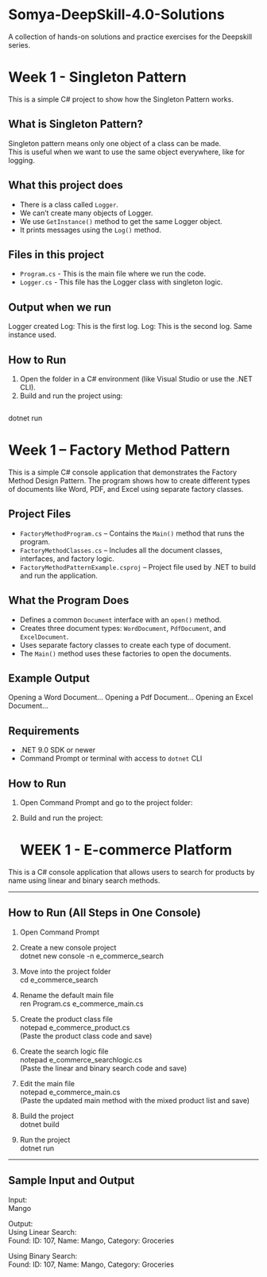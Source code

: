 # Somya-DeepSkill-4.0-Solutions
A collection of hands-on solutions and practice exercises for the Deepskill series.

# Week 1 - Singleton Pattern

This is a simple C# project to show how the Singleton Pattern works.

## What is Singleton Pattern?

Singleton pattern means only one object of a class can be made.  
This is useful when we want to use the same object everywhere, like for logging.

## What this project does

- There is a class called `Logger`.
- We can’t create many objects of Logger.
- We use `GetInstance()` method to get the same Logger object.
- It prints messages using the `Log()` method.

## Files in this project

- `Program.cs` - This is the main file where we run the code.
- `Logger.cs` - This file has the Logger class with singleton logic.

## Output when we run
Logger created
Log: This is the first log.
Log: This is the second log.
Same instance used.

##  How to Run
1. Open the folder in a C# environment (like Visual Studio or use the .NET CLI).
2. Build and run the project using:
   ```bash
  dotnet run


# Week 1 – Factory Method Pattern

This is a simple C# console application that demonstrates the Factory Method Design Pattern. The program shows how to create different types of documents like Word, PDF, and Excel using separate factory classes.

## Project Files

- `FactoryMethodProgram.cs` – Contains the `Main()` method that runs the program.
- `FactoryMethodClasses.cs` – Includes all the document classes, interfaces, and factory logic.
- `FactoryMethodPatternExample.csproj` – Project file used by .NET to build and run the application.

## What the Program Does

- Defines a common `Document` interface with an `open()` method.
- Creates three document types: `WordDocument`, `PdfDocument`, and `ExcelDocument`.
- Uses separate factory classes to create each type of document.
- The `Main()` method uses these factories to open the documents.

## Example Output
Opening a Word Document...
Opening a Pdf Document...
Opening an Excel Document...


## Requirements
- .NET 9.0 SDK or newer
- Command Prompt or terminal with access to `dotnet` CLI

## How to Run
1. Open Command Prompt and go to the project folder:
2. Build and run the project:

   # WEEK 1 - E-commerce Platform

This is a C# console application that allows users to search for products by name using linear and binary search methods.

---

## How to Run (All Steps in One Console)

1. Open Command Prompt

2. Create a new console project  
   dotnet new console -n e_commerce_search

3. Move into the project folder  
   cd e_commerce_search

4. Rename the default main file  
   ren Program.cs e_commerce_main.cs

5. Create the product class file  
   notepad e_commerce_product.cs  
   (Paste the product class code and save)

6. Create the search logic file  
   notepad e_commerce_searchlogic.cs  
   (Paste the linear and binary search code and save)

7. Edit the main file  
   notepad e_commerce_main.cs  
   (Paste the updated main method with the mixed product list and save)

8. Build the project  
   dotnet build

9. Run the project  
   dotnet run

---

## Sample Input and Output

Input:  
Mango

Output:  
Using Linear Search:  
Found: ID: 107, Name: Mango, Category: Groceries

Using Binary Search:  
Found: ID: 107, Name: Mango, Category: Groceries










